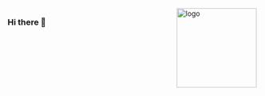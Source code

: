 <img src="https://github-readme-stats.vercel.app/api?username=leaf59&show_icons=true" alt="logo" height="160" align="right" style="margin: 5px; margin-bottom: 20px;" />

### Hi there 👋

<!--
**leaf59/leaf59** is a ✨ _special_ ✨ repository because its `README.md` (this file) appears on your GitHub profile.

Here are some ideas to get you started:

- 🔭 I’m currently working on ...
- 🌱 I’m currently learning ...
- 👯 I’m looking to collaborate on ...
- 🤔 I’m looking for help with ...
- 💬 Ask me about ...
- 📫 How to reach me: ...
- 😄 Pronouns: ...
- ⚡ Fun fact: ...
-->
